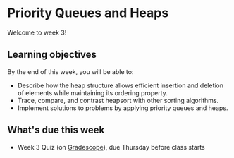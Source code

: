 # Priority Queues and Heaps

Welcome to week 3!

## Learning objectives

By the end of this week, you will be able to:

- Describe how the heap structure allows efficient insertion and deletion of elements while maintaining its ordering property.
- Trace, compare, and contrast heapsort with other sorting algorithms.
- Implement solutions to problems by applying priority queues and heaps.

## What's due this week

- Week 3 Quiz (on [Gradescope](https://www.gradescope.com/)), due Thursday before class starts
